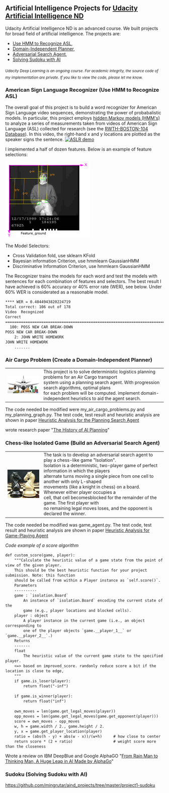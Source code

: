 ## Artificial Intelligence Projects for [Udacity Artificial Intelligence ND](https://www.udacity.com/course/artificial-intelligence-nanodegree--nd889)

Udacity Artificial Intelligence ND is an advanced course. We built projects for broad field of artificial intelligence. The projects are:
* [Use HMM to Recognize ASL](#asl), 
* [Domain-Independent Planner](#planning), 
* [Adversarial Search Agent](#minmax), 
* [Solving Sudoku with AI](#sudoku)

<sub>*Udacity Deep Learning is an ongoing course. For academic integrity, the source code of my implementation are private. If you like to view the code, please let me know.*</sub>

<a id='asl'></a>
### American Sign Language Recognizer (Use HMM to Recognize ASL)
The overall goal of this project is to build a word recognizer for American Sign Language video sequences, demonstrating the power of probabalistic models.  In particular, this project employs  [hidden Markov models (HMM's)](https://en.wikipedia.org/wiki/Hidden_Markov_model) to analyze a series of measurements taken from videos of American Sign Language (ASL) collected for research (see the [RWTH-BOSTON-104 Database](http://www-i6.informatik.rwth-aachen.de/~dreuw/database-rwth-boston-104.php)).  In this video, the right-hand x and y locations are plotted as the speaker signs the sentence.
[![ASLR demo](http://www-i6.informatik.rwth-aachen.de/~dreuw/images/demosample.png)](https://drive.google.com/open?id=0B_5qGuFe-wbhUXRuVnNZVnMtam8)

I implemented a half of dozen features. Below is an example of feature selections:

![](images/ASLDemo.png)

The Model Selectors: 
* Cross Validation fold, use sklearn KFold 
* Bayesian information Criterion, use hmmlearn GaussianHMM 
* Discriminative Information Criterion, use hmmlearn GaussianHMM 

The Recognizer trains the models for each word and test the models with sentences for each combination of features and selectors. The best result I have achieved is 60% accuracy or 40% error rate (WER), see below. Under 60% WER is considerated as a reasonable model.  

``` 
**** WER = 0.4044943820224719
Total correct: 106 out of 178
Video  Recognized                                                    Correct
=====================================================================================================
  100: POSS NEW CAR BREAK-DOWN                                       POSS NEW CAR BREAK-DOWN
    2: JOHN WRITE HOMEWORK                                           JOHN WRITE HOMEWORK
    .......
```

<a id='planning'></a>
### Air Cargo Problem (Create a Domain-Independent Planner)

|  |  |
|:-------:|:----------|
| ![](images/cargo.jpg) | This project is to solve deterministic logistics planning problems for an Air Cargo transport<br> system using a planning search agent. With progression search algorithms, optimal plans<br> for each problem will be computed. implement domain-independent heuristics to aid the agent search.

The code needed be modified were my_air_cargo_problems.py and my_planning_graph.py. The test code, test result and heuristic analysis are shown in paper [Heuristic Analysis for the Planning Search Agent](https://drive.google.com/open?id=1dZzBZM9w-8cmJxprcO-IAgS1V_JDeEiO7AZCjXkEXak)

wrote research paper "[The History of AI Planning](https://drive.google.com/open?id=1KglOWcA0A5OVquWRGrnCtiQzlffe38M86VGfOBNKMSI)"

<a id='minmax'></a>
### Chess-like Isolated Game (Build an Adversarial Search Agent) 

|  |  |
|:-------:|:----------|
| ![](images/knights.jpg) | The task is to develop an adversarial search agent to play a chess-like game "Isolation".<br>Isolation is a deterministic, two-player game of perfect information in which the players <br>alternate turns moving a single piece from one cell to another with only L-shaped<br> movements (like a knight in chess) on a board. Whenever either player occupies a <br>cell, that cell becomesblocked for the remainder of the game. The first player with<br> no remaining legal moves loses, and the opponent is declared the winner. |

The code needed be modified was game_agent.py. The test code, test result and heuristic analysis are shown in paper [Heuristic Analysis for Game-Playing Agent](https://drive.google.com/open?id=17CtG2893zjYQYkXrKjg-5RZFnVQE1XdL970DZF1O48Q)

*Code example of a score algorithm*

```
def custom_score(game, player):
    """Calculate the heuristic value of a game state from the point of view of the given player.
    This should be the best heuristic function for your project submission. Note: this function 
    should be called from within a Player instance as `self.score()`.
    Parameters
    ----------
    game : `isolation.Board`
        An instance of `isolation.Board` encoding the current state of the
        game (e.g., player locations and blocked cells).
    player : object
        A player instance in the current game (i.e., an object corresponding to
        one of the player objects `game.__player_1__` or `game.__player_2__`.)
    Returns
    -------
    float
        The heuristic value of the current game state to the specified player.
    <=> based on improved_score. randonly reduce score a bit if the location is close to edge,  
    """
    if game.is_loser(player):
        return float("-inf")

    if game.is_winner(player):
        return float("inf")

    own_moves = len(game.get_legal_moves(player))
    opp_moves = len(game.get_legal_moves(game.get_opponent(player)))
    score = own_moves - opp_moves
    w, h = game.width / 2., game.height / 2.
    y, x = game.get_player_location(player)
    ratio = (abs(h - y) + abs(w - x))/(w+h)     # how close to center
    return score * (2 + ratio)                  # weight score more than the closeness    
```

Wrote a review on IBM DeepBlue and Google AlphaGO "[From Rain Man to Thinking Man, A Huge Leap in AI Made by AlphaGo](https://drive.google.com/open?id=1VhK4Ip0_Q5D2tqDTFlrDPc2B-ULn1vK_3pHOWrZ2j_o)"

<a id='sudoku'></a>
### Sudoku (Solving Sudoku with AI)

https://github.com/mingrutar/aind_projects/tree/master/project1-sudoku

